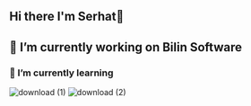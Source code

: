## Hi there I'm Serhat👋

## 🔭 I’m currently working on Bilin Software
### 🌱 I’m currently learning  
![download (1)](https://github.com/user-attachments/assets/a4c5c1ed-ed4b-425f-b140-dfcf94307e0a)
![download (2)](https://github.com/user-attachments/assets/8add7987-7418-4a16-8bc0-627d43baa68d)

<!--
**serhataker/serhataker** is a ✨ _special_ ✨ repository because its `README.md` (this file) appears on your GitHub profile.

Here are some ideas to get you started:

- 🔭 I’m currently working on ...
- 🌱 I’m currently learning ...
- 👯 I’m looking to collaborate on ...
- 🤔 I’m looking for help with ...
- 💬 Ask me about ...
- 📫 How to reach me: ...
- 😄 Pronouns: ...
- ⚡ Fun fact: ...
-->
